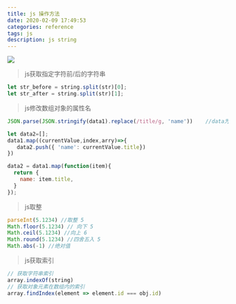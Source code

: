 ```yaml
---
title: js 操作方法
date: 2020-02-09 17:49:53
categories: reference
tags: js
description: js string
---
```

![](https://cdn.blog.makergyt.com/images/reference-js_function-cover.png)

> js获取指定字符前/后的字符串
```js
let str_before = string.split(str)[0];
let str_after = string.split(str)[1];
```

> js修改数组对象的属性名
```js
JSON.parse(JSON.stringify(data1).replace(/title/g, 'name'))    //data为数组，title为修改前，name为修改后
```
```js
let data2=[];
data1.map((currentValue,index,arry)=>{
   data2.push({ 'name': currentValue.title})
})
```
```js
data2 = data1.map(function(item){
  return {
    name: item.title,
  }
});
```

> js取整

```js
parseInt(5.1234) //取整 5
Math.floor(5.1234) // 向下 5
Math.ceil(5.1234) //向上 6
Math.round(5.1234) //四舍五入 5
Math.abs(-1) //绝对值 
```

> js获取索引
```js
// 获取字符串索引
array.indexOf(string)
// 获取对象元素在数组内的索引
array.findIndex(element => element.id === obj.id)
```